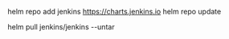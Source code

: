 helm repo add jenkins https://charts.jenkins.io
helm repo update

helm pull jenkins/jenkins --untar
